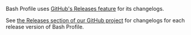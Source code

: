 Bash Profile uses [GitHub's Releases feature](https://github.com/blog/1547-release-your-software) for its changelogs.

See [the Releases section of our GitHub project](https://github.com/marcomontalbano/bash_profile/releases) for changelogs for each release version of Bash Profile.
